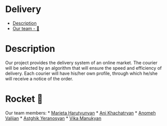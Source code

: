 # Delivery
* [Description](#Description)
* [Our team - :rocket:](#Rocket)

# Description

Our project provides the delivery system of an online market. The courier will be selected by an algorithm that will ensure the speed and efficiency of delivery. 
Each courier will have his/her own profile, through which he/she will receive a notice of the order.

# Rocket :rocket:

Our team members:
                   * [Marieta Harutyunyan](https://github.com/marietachabbie)
                   * [Ani Khachatryan](https://github.com/ani-khachatryan)
                   * [Anomeh Valijan](https://github.com/anome-vj)
                   * [Astghik Yeranosyan](https://github.com/AstghikY)
                   * [Vika Manukyan](https://github.com/Vika-Manukyan)

